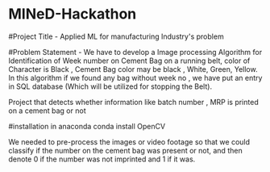 # MINeD-Hackathon

#Project Title - Applied ML for manufacturing Industry's problem

#Problem Statement - We have to develop a Image processing Algorithm for Identification of Week number on Cement Bag on a running belt, color of Character is Black , Cement Bag color may be black , White, Green, Yellow. In this algorithm if we found any bag without week no , we have put an entry in SQL database (Which will be utilized for stopping the Belt).

Project that detects whether information like batch number , MRP is printed on a cement bag or not

#installation in anaconda
conda install OpenCV 

We needed to pre-process the images or video footage so that we could classify if the number on the cement bag was present or not, and then denote 0 if the number was not imprinted and 1 if it was.
